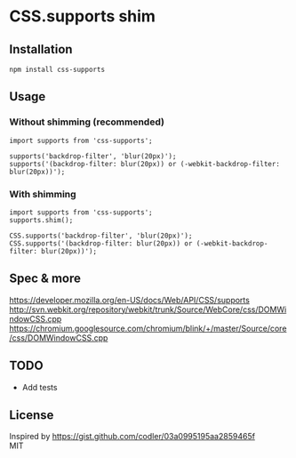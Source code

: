 # CSS.supports shim

## Installation
```
npm install css-supports
```

## Usage
### Without shimming (recommended)
```
import supports from 'css-supports';

supports('backdrop-filter', 'blur(20px)');
supports('(backdrop-filter: blur(20px)) or (-webkit-backdrop-filter: blur(20px))');
```

### With shimming
```
import supports from 'css-supports';
supports.shim();

CSS.supports('backdrop-filter', 'blur(20px)');
CSS.supports('(backdrop-filter: blur(20px)) or (-webkit-backdrop-filter: blur(20px))');
```

## Spec & more
https://developer.mozilla.org/en-US/docs/Web/API/CSS/supports
http://svn.webkit.org/repository/webkit/trunk/Source/WebCore/css/DOMWindowCSS.cpp
https://chromium.googlesource.com/chromium/blink/+/master/Source/core/css/DOMWindowCSS.cpp

## TODO
- Add tests

## License
Inspired by https://gist.github.com/codler/03a0995195aa2859465f  
MIT

